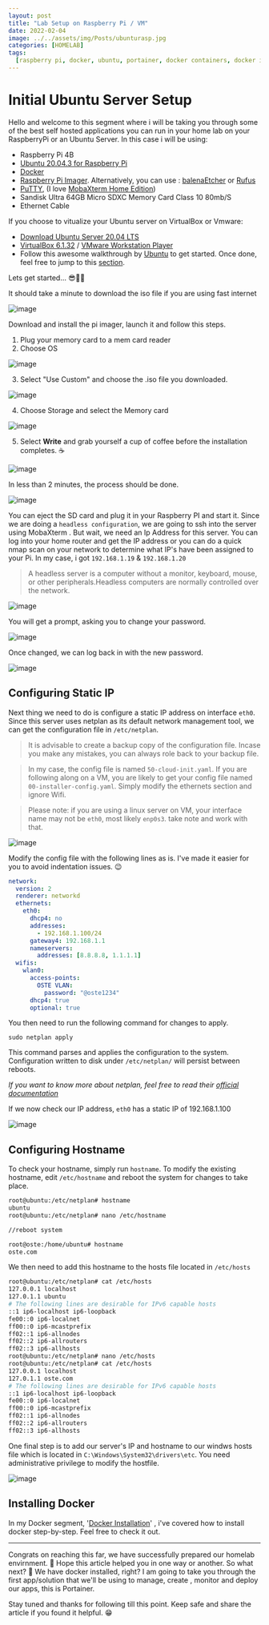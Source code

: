 ```yaml
---
layout: post
title: "Lab Setup on Raspberry Pi / VM"
date: 2022-02-04
image: ../../assets/img/Posts/ubunturasp.jpg
categories: [HOMELAB]
tags:
  [raspberry pi, docker, ubuntu, portainer, docker containers, docker images]
---
```


# Initial Ubuntu Server Setup

Hello and welcome to this segment where i will be taking you through some of the best self hosted applications you can run in your home lab on your RaspberryPi or an Ubuntu Server. In this case i will be using:

- Raspberry Pi 4B
- [Ubuntu 20.04.3 for Raspberry Pi](https://ubuntu.com/download/raspberry-pi/thank-you?version=20.04.3&architecture=server-arm64+raspi)
- [Docker](https://docs.docker.com/engine/install/ubuntu/)
- [Raspberry Pi Imager](https://www.raspberrypi.com/software/).
  Alternatively, you can use : [balenaEtcher](https://www.balena.io/etcher/) or [Rufus](https://rufus.ie/en/)
- [PuTTY](https://www.putty.org/), (I love [MobaXterm Home Edition](https://mobaxterm.mobatek.net/download.html))
- Sandisk Ultra 64GB Micro SDXC Memory Card Class 10 80mb/S
- Ethernet Cable

If you choose to vitualize your Ubuntu server on VirtualBox or Vmware:

- [Download Ubuntu Server 20.04 LTS](https://ubuntu.com/download/server)
- [VirtualBox 6.1.32](https://www.virtualbox.org/wiki/Downloads) / [VMware Workstation Player](https://www.vmware.com/products/workstation-player.html)
- Follow this awesome walkthrough by [Ubuntu](https://docs.github.com/en/get-started/quickstart/hello-world) to get started. Once done, feel free to jump to this [section]().

Lets get started... 😎🤏🏼

It should take a minute to download the iso file if you are using fast internet

![image](https://user-images.githubusercontent.com/58165365/151159687-2f92ba49-c420-49b7-9e09-67df330198d3.png)

Download and install the pi imager, launch it and follow this steps.

1. Plug your memory card to a mem card reader
2. Choose OS

![image](https://user-images.githubusercontent.com/58165365/151137360-f4c3b0bb-7834-472e-9ddc-2161c6192050.png)

3. Select "Use Custom" and choose the .iso file you downloaded.

![image](https://user-images.githubusercontent.com/58165365/151137546-89aed5db-f388-46b2-8418-480af5c971bf.png)

4. Choose Storage and select the Memory card

![image](https://user-images.githubusercontent.com/58165365/151137949-abd90583-e449-4673-a0a8-a019441e341e.png)

5. Select **Write** and grab yourself a cup of coffee before the installation completes. ☕

![image](https://user-images.githubusercontent.com/58165365/151138262-9a4632a5-f350-474b-9263-15601c1c52e6.png)

In less than 2 minutes, the process should be done.

![image](https://user-images.githubusercontent.com/58165365/151139116-daa46835-7130-4d4f-ac79-3c6e6ee29602.png)

You can eject the SD card and plug it in your Raspberry PI and start it. Since we are doing a `headless configuration`, we are going to ssh into the server using MobaXterm . But wait, we need an Ip Address for this server. You can log into your home router and get the IP address or you can do a quick nmap scan on your network to determine what IP's have been assigned to your Pi. In my case, i got `192.168.1.19` & `192.168.1.20`

> A headless server is a computer without a monitor, keyboard, mouse, or other peripherals.Headless computers are normally controlled over the network.

![image](https://user-images.githubusercontent.com/58165365/151242292-59ed3bef-80ac-4dd5-aeb3-38711d6f61b4.png)

You will get a prompt, asking you to change your password.

![image](https://user-images.githubusercontent.com/58165365/151242665-a82b872e-4a4d-4f57-8d6f-00e41876f218.png)

Once changed, we can log back in with the new password.

![image](https://user-images.githubusercontent.com/58165365/151243366-0c20bbc8-0b91-4079-8f13-506a84427849.png)

## Configuring Static IP

Next thing we need to do is configure a static IP address on interface `eth0`. Since this server uses netplan as its default network management tool, we can get the configuration file in `/etc/netplan`.

> It is advisable to create a backup copy of the configuration file. Incase you make any mistakes, you can always role back to your backup file.

> In my case, the config file is named `50-cloud-init.yaml`. If you are following along on a VM, you are likely to get your config file named `00-installer-config.yaml`. Simply modify the ethernets section and ignore Wifi.

> Please note: if you are using a linux server on VM, your interface name may not be `eth0`, most likely `enp0s3`. take note and work with that.

![image](https://user-images.githubusercontent.com/58165365/151323667-8abf2464-6d17-4609-a273-f3b013fefc5b.png)

Modify the config file with the following lines as is. I've made it easier for you to avoid indentation issues. 😉

```yaml
network:
  version: 2
  renderer: networkd
  ethernets:
    eth0:
      dhcp4: no
      addresses:
        - 192.168.1.100/24
      gateway4: 192.168.1.1
      nameservers:
        addresses: [8.8.8.8, 1.1.1.1]
  wifis:
    wlan0:
      access-points:
        OSTE VLAN:
          password: "@oste1234"
      dhcp4: true
      optional: true
```

You then need to run the following command for changes to apply.

`sudo netplan apply`

This command parses and applies the configuration to the system. Configuration written to disk under `/etc/netplan/` will persist between reboots.

_If you want to know more about netplan, feel free to read their [official documentation](https://netplan.io/examples/)_

If we now check our IP address, `eth0` has a static IP of 192.168.1.100

![image](https://user-images.githubusercontent.com/58165365/151326996-8a343ae9-cd58-4f8d-bf1b-cd96822999d1.png)

## Configuring Hostname

To check your hostname, simply run `hostname`. To modify the existing hostname, edit `/etc/hostname` and reboot the system for changes to take place.

```bash
root@ubuntu:/etc/netplan# hostname
ubuntu
root@ubuntu:/etc/netplan# nano /etc/hostname

//reboot system

root@oste:/home/ubuntu# hostname
oste.com
```

We then need to add this hostname to the hosts file located in `/etc/hosts`

```bash
root@ubuntu:/etc/netplan# cat /etc/hosts
127.0.0.1 localhost
127.0.1.1 ubuntu
# The following lines are desirable for IPv6 capable hosts
::1 ip6-localhost ip6-loopback
fe00::0 ip6-localnet
ff00::0 ip6-mcastprefix
ff02::1 ip6-allnodes
ff02::2 ip6-allrouters
ff02::3 ip6-allhosts
root@ubuntu:/etc/netplan# nano /etc/hosts
root@ubuntu:/etc/netplan# cat /etc/hosts
127.0.0.1 localhost
127.0.1.1 oste.com
# The following lines are desirable for IPv6 capable hosts
::1 ip6-localhost ip6-loopback
fe00::0 ip6-localnet
ff00::0 ip6-mcastprefix
ff02::1 ip6-allnodes
ff02::2 ip6-allrouters
ff02::3 ip6-allhosts
```

One final step is to add our server's IP and hostname to our windws hosts file which is located in `C:\Windows\System32\drivers\etc`. You need administrative privilege to modify the hostfile.

![image](https://user-images.githubusercontent.com/58165365/151255279-d31e9191-c70a-4d8a-a48a-86673ab3c863.png)

## Installing Docker

In my Docker segment, '[Docker Installation](https://05t3.github.io/posts/Docker-Installation/)' , i've covered how to install docker step-by-step. Feel free to check it out.

---

Congrats on reaching this far, we have successfully prepared our homelab envirnment. 🥳 Hope this article helped you in one way or another. So what next? 🤔 We have docker installed, right? I am going to take you through the first app/solution that we'll be using to manage, create , monitor and deploy our apps, this is Portainer.

Stay tuned and thanks for following till this point. Keep safe and share the article if you found it helpful. 😁
